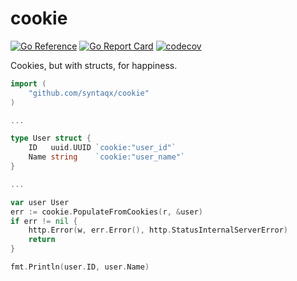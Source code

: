 # cookie

[![Go Reference](https://pkg.go.dev/badge/github.com/syntaqx/cookie.svg)](https://pkg.go.dev/github.com/syntaqx/cookie)
[![Go Report Card](https://goreportcard.com/badge/github.com/syntaqx/cookie)](https://goreportcard.com/report/github.com/syntaqx/cookie)
[![codecov](https://codecov.io/gh/syntaqx/cookie/graph/badge.svg?token=2YEeUinfQe)](https://codecov.io/gh/syntaqx/cookie)

Cookies, but with structs, for happiness.

```go
import (
	"github.com/syntaqx/cookie"
)

...

type User struct {
	ID   uuid.UUID `cookie:"user_id"`
	Name string    `cookie:"user_name"`
}

...

var user User
err := cookie.PopulateFromCookies(r, &user)
if err != nil {
    http.Error(w, err.Error(), http.StatusInternalServerError)
    return
}

fmt.Println(user.ID, user.Name)
```
